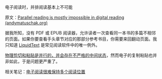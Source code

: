 电子阅读时，并排阅读基本上不可能

原文：[Parallel reading is mostly impossible in digital reading (andymatuschak.org)](https://notes.andymatuschak.org/z8KaXwxWaMdUbhKa3RC2zN8ZB36gfvWcoWmwR)

据我所知，没有 PDF 或 EPUB 阅读器，允许读者一次查看同一本书的多篇不相邻的页面。如果你要查看手头章节对应的那部分参考书目，你需要来回翻动页面。我只知道 [LiquidText](https://notes.andymatuschak.org/z2fGXCnKwFV1jDmKsp15wkbV5WHSnLpy52Mq) 是常见阅读软件中的唯一例外。

[物理剪切和粘贴是并行的，并会存在不严格的中间状态](https://notes.andymatuschak.org/z6VMTBKqURcGfZa7Kj24U8wqTCS4vXukuCizB)，然而电子的复制粘贴也并非如此，于是问题更严重了。

相关笔记：[电子阅读很难保持多个阅读位置](https://notes.andymatuschak.org/z7ZNevNutwN3wT5hTRLUipssHBNbxUWSyDHrr)